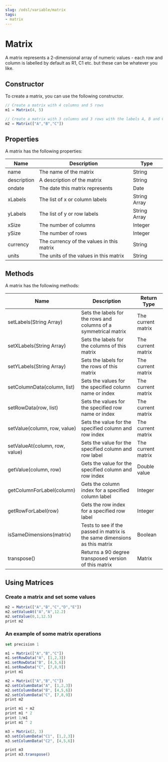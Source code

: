 ```yaml
---
slug: /odsl/variable/matrix
tags:
- matrix
---
```

Matrix
====================

A matrix represents a 2-dimensional array of numeric values - each row and column is labelled by default as R1, C1 etc. but these can be whatever you like.

## Constructor

To create a matrix, you can use the following constructor.
```js
// Create a matrix with 4 columns and 5 rows
m1 = Matrix(4, 5)

// Create a matrix with 3 columns and 3 rows with the labels A, B and C
m2 = Matrix(["A","B","C"])
```

## Properties

A matrix has the following properties:

|**Name**|**Description**|**Type**|
|-|-|-|
|name|The name of the matrix|String|
|description|A description of the matrix|String|
|ondate|The date this matrix represents|Date|
|xLabels|The list of x or column labels|String Array|
|yLabels|The list of y or row labels|String Array|
|xSize|The number of columns|Integer|
|ySize|The number of rows|Integer|
|currency|The currency of the values in this matrix|String|
|units|The units of the values in this matrix|String|

## Methods

A matrix has the following methods:

|**Name**|**Description**|**Return Type**|
|-|-|-|
|setLabels(String Array)|Sets the labels for the rows and columns of a symmetrical matrix|The current matrix|
|setXLabels(String Array)|Sets the labels for the columns of this matrix|The current matrix|
|setYLabels(String Array)|Sets the labels for the rows of this matrix|The current matrix|
|setColumnData(column, list)|Sets the values for the specified column name or index|The current matrix|
|setRowData(row, list)|Sets the values for the specified row name or index|The current matrix|
|setValue(column, row, value)|Sets the value for the specified column and row index|The current matrix|
|setValueAt(column, row, value)|Sets the value for the specified column and row label|The current matrix|
|getValue(column, row)|Gets the value for the specified column and row index|Double value|
|getColumnForLabel(column)|Gets the column index for a specified column label|Integer|
|getRowForLabel(row)|Gets the row index for a specified row label|Integer|
|isSameDimensions(matrix)|Tests to see if the passed in matrix is the same dimensions as this matrix|Boolean|
|transpose()|Returns a 90 degree transposed version of this matrix|Matrix|

## Using Matrices

### Create a matrix and set some values
```js
m2 = Matrix(["A","B","C","D","E"])
m2.setValueAt("A","A",12.2)
m2.setValue(0,1,12.5)
print m2
```

### An example of some matrix operations
```js
set precision 1

m1 = Matrix(["A","B","C"])
m1.setRowData("A", [1,2,3])
m1.setRowData("B", [4,5,6])
m1.setRowData("C", [7,8,9])
print m1

m2 = Matrix(["A","B","C"])
m2.setColumnData("A", [1,2,3])
m2.setColumnData("B", [4,5,6])
m2.setColumnData("C", [7,8,9])
print m2

print m1 + m2
print m1 * 2
print 1/m1
print m1 ^ 2

m3 = Matrix(2, 3)
m3.setColumnData("C1", [1,2,3])
m3.setColumnData("C2", [4,5,6])

print m3
print m3.transpose()
```